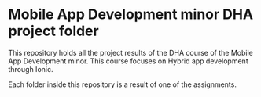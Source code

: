 # Mobile App Development minor DHA project folder

This repository holds all the project results of the DHA course of the Mobile App Development minor. This course focuses on Hybrid app development through Ionic.

Each folder inside this repository is a result of one of the assignments.
